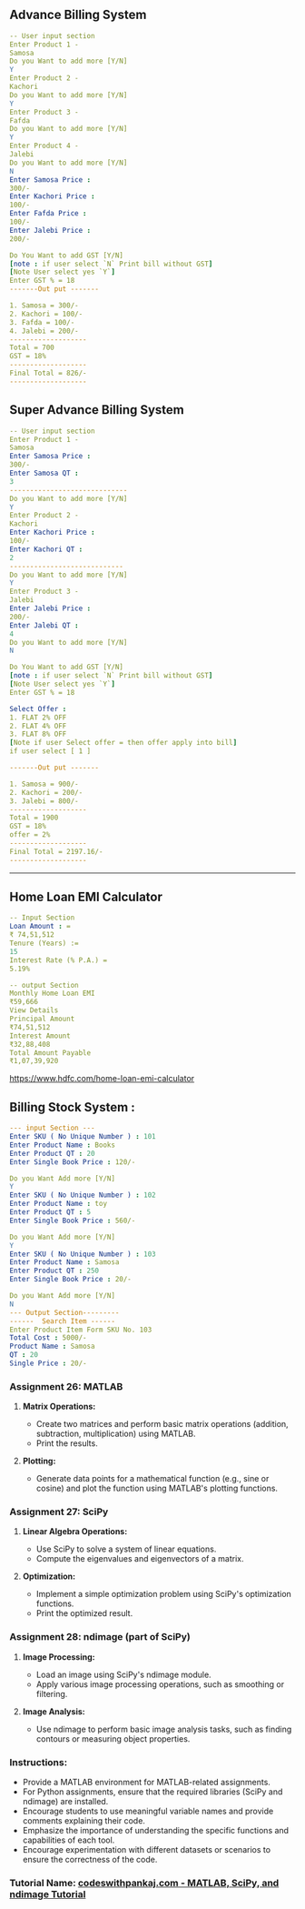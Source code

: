 ##  Advance Billing System

```yml
-- User input section
Enter Product 1 -
Samosa
Do you Want to add more [Y/N]
Y
Enter Product 2 -
Kachori
Do you Want to add more [Y/N]
Y
Enter Product 3 -
Fafda
Do you Want to add more [Y/N]
Y
Enter Product 4 -
Jalebi
Do you Want to add more [Y/N]
N
Enter Samosa Price :
300/-
Enter Kachori Price :
100/-
Enter Fafda Price :
100/-
Enter Jalebi Price :
200/-

Do You Want to add GST [Y/N]
[note : if user select `N` Print bill without GST]
[Note User select yes `Y`]
Enter GST % = 18
-------Out put -------

1. Samosa = 300/-
2. Kachori = 100/-
3. Fafda = 100/-
4. Jalebi = 200/-
-------------------
Total = 700
GST = 18%
-------------------
Final Total = 826/-
-------------------
```

## Super Advance Billing System
```yaml
-- User input section
Enter Product 1 -
Samosa
Enter Samosa Price :
300/-
Enter Samosa QT :
3
-----------------------------
Do you Want to add more [Y/N]
Y
Enter Product 2 -
Kachori
Enter Kachori Price :
100/-
Enter Kachori QT :
2
----------------------------
Do you Want to add more [Y/N]
Y
Enter Product 3 -
Jalebi
Enter Jalebi Price :
200/-
Enter Jalebi QT :
4
Do you Want to add more [Y/N]
N

Do You Want to add GST [Y/N]
[note : if user select `N` Print bill without GST]
[Note User select yes `Y`]
Enter GST % = 18

Select Offer :
1. FLAT 2% OFF
2. FLAT 4% OFF
3. FLAT 8% OFF
[Note if user Select offer = then offer apply into bill] 
if user select [ 1 ]

-------Out put -------

1. Samosa = 900/-
2. Kachori = 200/-
3. Jalebi = 800/-
-------------------
Total = 1900
GST = 18%
offer = 2%
-------------------
Final Total = 2197.16/-
-------------------

```
------
## Home Loan EMI Calculator

```yaml
-- Input Section 
Loan Amount : =
₹ 74,51,512
Tenure (Years) := 
15
Interest Rate (% P.A.) =
5.19%

-- output Section
Monthly Home Loan EMI
₹59,666
View Details
Principal Amount
₹74,51,512
Interest Amount
₹32,88,408
Total Amount Payable
₹1,07,39,920
```
https://www.hdfc.com/home-loan-emi-calculator

## Billing Stock System : 
```Yaml
--- input Section ---
Enter SKU ( No Unique Number ) : 101
Enter Product Name : Books
Enter Product QT : 20
Enter Single Book Price : 120/-

Do you Want Add more [Y/N]
Y
Enter SKU ( No Unique Number ) : 102
Enter Product Name : toy
Enter Product QT : 5
Enter Single Book Price : 560/-

Do you Want Add more [Y/N]
Y
Enter SKU ( No Unique Number ) : 103
Enter Product Name : Samosa
Enter Product QT : 250
Enter Single Book Price : 20/-

Do you Want Add more [Y/N]
N
--- Output Section---------
------  Search Item ------
Enter Product Item Form SKU No. 103
Total Cost : 5000/-
Product Name : Samosa
QT : 20 
Single Price : 20/-

```



### Assignment 26: MATLAB

1. **Matrix Operations:**
   - Create two matrices and perform basic matrix operations (addition, subtraction, multiplication) using MATLAB.
   - Print the results.

2. **Plotting:**
   - Generate data points for a mathematical function (e.g., sine or cosine) and plot the function using MATLAB's plotting functions.

### Assignment 27: SciPy

1. **Linear Algebra Operations:**
   - Use SciPy to solve a system of linear equations.
   - Compute the eigenvalues and eigenvectors of a matrix.

2. **Optimization:**
   - Implement a simple optimization problem using SciPy's optimization functions.
   - Print the optimized result.

### Assignment 28: ndimage (part of SciPy)

1. **Image Processing:**
   - Load an image using SciPy's ndimage module.
   - Apply various image processing operations, such as smoothing or filtering.

2. **Image Analysis:**
   - Use ndimage to perform basic image analysis tasks, such as finding contours or measuring object properties.

### Instructions:

- Provide a MATLAB environment for MATLAB-related assignments.
- For Python assignments, ensure that the required libraries (SciPy and ndimage) are installed.
- Encourage students to use meaningful variable names and provide comments explaining their code.
- Emphasize the importance of understanding the specific functions and capabilities of each tool.
- Encourage experimentation with different datasets or scenarios to ensure the correctness of the code.

### Tutorial Name: [codeswithpankaj.com - MATLAB, SciPy, and ndimage Tutorial](https://www.codeswithpankaj.com/)
